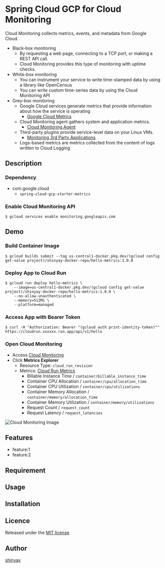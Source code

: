 # Spring Cloud GCP for Cloud Monitoring

Cloud Monitoring collects metrics, events, and metadata from Google Cloud.

- Black-box monitoring
  - By requesting a web page, connecting to a TCP port, or making a REST API call.
  - Cloud Monitoring provides this type of monitoring with uptime checks.
- White-box monitoring
  - You can instrument your service to write time-stamped data by using a library like OpenCensus
  - You can write custom time-series data by using the Cloud Monitoring API
- Grey-box monitoring
  - Google Cloud services generate metrics that provide information about how the service is operating
    - [Google Cloud Metrics](https://cloud.google.com/monitoring/api/metrics_gcp)
  - Cloud Monitoring agent gathers system and application metrics.
    - [Cloud Monitoring Agent](https://cloud.google.com/monitoring/agent)
  - Third-party plugins provide service-level data on your Linux VMs.
    - [Monitoring 3rd Party Applications](https://cloud.google.com/monitoring/agent/plugins)
  - Logs-based metrics are metrics collected from the content of logs written to Cloud Logging
## Description
### Dependency
- com.google.cloud
  - `spring-cloud-gcp-starter-metrics`

### Enable Cloud Monitoring API
```shell script
$ gcloud services enable monitoring.googleapis.com
```

## Demo
### Build Container Image
```shell script
$ gcloud builds submit --tag us-central1-docker.pkg.dev/(gcloud config get-value project)/shinyay-docker-repo/hello-metrics:1.0.0
```

### Deploy App to Cloud Run
```shell script
$ gcloud run deploy hello-metrics \
    --image=us-central1-docker.pkg.dev/(gcloud config get-value project)/shinyay-docker-repo/hello-metrics:1.0.0 \
    --no-allow-unauthenticated \
    --memory=512Mi \
    --platform=managed
```

### Access App with Bearer Token
```shell script
$ curl -H "Authorization: Bearer "(gcloud auth print-identity-token)"" https://cloudrun.xxxxxx.run.app/api/v1/hello
```

### Open Cloud Monitoring
- Access [Cloud Monitoring](https://console.cloud.google.com/monitoring?_ga=2.260239437.1773434359.1611797762-983599867.1599137884)
- Click **Metrics Explorer**
  - Resource Type: `cloud_run_revision`
  - Metrics: [Cloud Run Metrics](https://cloud.google.com/monitoring/api/metrics_gcp#gcp-run)
    - Billable Instance Time / `container/billable_instance_time`
    - Container CPU Allocation / `container/cpu/allocation_time`
    - Container CPU Utilization / `container/cpu/utilizations`
    - Container Memory Allocation / `container/memory/allocation_time`
    - Container Memory Utilization / `container/memory/utilizations`
    - Request Count / `request_count`
    - Request Latency / `request_latencies`

![Cloud Monitoring Image](https://user-images.githubusercontent.com/3072734/106572304-9b8ca280-657b-11eb-9622-0f395e8d88bb.png)

## Features

- feature:1
- feature:2

## Requirement

## Usage

## Installation

## Licence

Released under the [MIT license](https://gist.githubusercontent.com/shinyay/56e54ee4c0e22db8211e05e70a63247e/raw/34c6fdd50d54aa8e23560c296424aeb61599aa71/LICENSE)

## Author

[shinyay](https://github.com/shinyay)
